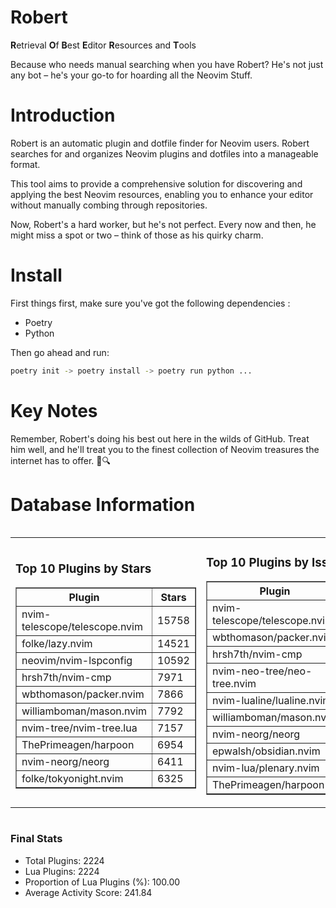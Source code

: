 # Robert

**R**etrieval
**O**f
**B**est
**E**ditor
**R**esources and
**T**ools

Because who needs manual searching when you have Robert?
He's not just any bot – he's your go-to for hoarding all the Neovim Stuff.

# Introduction
Robert is an automatic plugin and dotfile finder for Neovim users. Robert searches for and organizes Neovim plugins and dotfiles into a manageable format.

This tool aims to provide a comprehensive solution for discovering and applying the best Neovim resources, enabling you to enhance your editor without manually combing through repositories.

Now, Robert's a hard worker, but he's not perfect. Every now and then, he might miss a spot or two – think of those as his quirky charm. 

# Install
 First things first, make sure you've got the following dependencies :
  - Poetry 
  - Python 

Then go ahead and run:

```bash
poetry init -> poetry install -> poetry run python ...
```
# Key Notes

Remember, Robert's doing his best out here in the wilds of GitHub. Treat him well, and he'll treat you to the finest collection of Neovim treasures the internet has to offer. 🎩🔍


# Database Information

<div style='display:flex;flex-direction:row;justify-content:space-between;'><table><tr><td><h3>Top 10 Plugins by Stars</h3><table border="1"><tr><th>Plugin</th><th>Stars</th></tr><tr><td>nvim-telescope/telescope.nvim</td><td>15758</td></tr><tr><td>folke/lazy.nvim</td><td>14521</td></tr><tr><td>neovim/nvim-lspconfig</td><td>10592</td></tr><tr><td>hrsh7th/nvim-cmp</td><td>7971</td></tr><tr><td>wbthomason/packer.nvim</td><td>7866</td></tr><tr><td>williamboman/mason.nvim</td><td>7792</td></tr><tr><td>nvim-tree/nvim-tree.lua</td><td>7157</td></tr><tr><td>ThePrimeagen/harpoon</td><td>6954</td></tr><tr><td>nvim-neorg/neorg</td><td>6411</td></tr><tr><td>folke/tokyonight.nvim</td><td>6325</td></tr></table></td><td><h3>Top 10 Plugins by Issues</h3><table border="1"><tr><th>Plugin</th><th>Issues</th></tr><tr><td>nvim-telescope/telescope.nvim</td><td>360</td></tr><tr><td>wbthomason/packer.nvim</td><td>307</td></tr><tr><td>hrsh7th/nvim-cmp</td><td>282</td></tr><tr><td>nvim-neo-tree/neo-tree.nvim</td><td>237</td></tr><tr><td>nvim-lualine/lualine.nvim</td><td>224</td></tr><tr><td>williamboman/mason.nvim</td><td>196</td></tr><tr><td>nvim-neorg/neorg</td><td>184</td></tr><tr><td>epwalsh/obsidian.nvim</td><td>148</td></tr><tr><td>nvim-lua/plenary.nvim</td><td>144</td></tr><tr><td>ThePrimeagen/harpoon</td><td>119</td></tr></table></td><td><h3>Top 10 Plugins by Forks</h3><table border="1"><tr><th>Plugin</th><th>Forks</th></tr><tr><td>neovim/nvim-lspconfig</td><td>2077</td></tr><tr><td>nvim-telescope/telescope.nvim</td><td>833</td></tr><tr><td>nvim-tree/nvim-tree.lua</td><td>610</td></tr><tr><td>nvim-lualine/lualine.nvim</td><td>465</td></tr><tr><td>folke/tokyonight.nvim</td><td>421</td></tr><tr><td>hrsh7th/nvim-cmp</td><td>397</td></tr><tr><td>ThePrimeagen/harpoon</td><td>372</td></tr><tr><td>folke/lazy.nvim</td><td>348</td></tr><tr><td>jackMort/ChatGPT.nvim</td><td>311</td></tr><tr><td>nvim-lua/plenary.nvim</td><td>288</td></tr></table></td></tr></table></div>

### Final Stats
- Total Plugins: 2224
- Lua Plugins: 2224
- Proportion of Lua Plugins (%): 100.00
- Average Activity Score: 241.84
